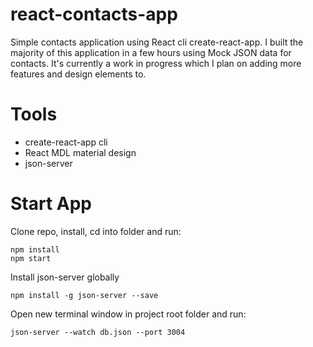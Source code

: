 # react-contacts-app
Simple contacts application using React cli create-react-app. I built the majority of this application in a few hours using Mock JSON data for contacts. It's currently a work in progress which I plan on adding more features and design elements to. 

# Tools 
* create-react-app cli
* React MDL material design
* json-server

# Start App
Clone repo, install, cd into folder and run:
```git
npm install
npm start
```
Install json-server globally
```git
npm install -g json-server --save
```
Open new terminal window in project root folder and run:
```git
json-server --watch db.json --port 3004
```


